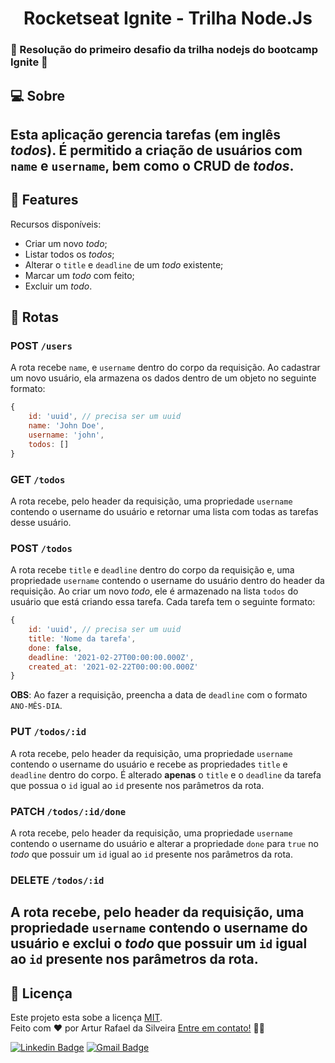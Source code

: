 <h1 align="center">Rocketseat Ignite - Trilha Node.Js</h1>
<h3> 🏁 Resolução do primeiro desafio da trilha nodejs do bootcamp Ignite 🚀<h3>

## 💻 Sobre

Esta aplicação gerencia tarefas (em inglês *todos*). É permitido a criação de usuários com ```name``` e ```username```, bem como o CRUD de *todos*.
---

## 🚀 Features

Recursos disponíveis:
- Criar um novo *todo*;
- Listar todos os *todos*;
- Alterar o `title` e `deadline` de um *todo* existente;
- Marcar um *todo* com feito;
- Excluir um *todo*.

## 🚨 Rotas

### POST `/users`

A rota recebe `name`, e `username` dentro do corpo da requisição. Ao cadastrar um novo usuário, ela armazena os dados dentro de um objeto no seguinte formato:

```js
{ 
	id: 'uuid', // precisa ser um uuid
	name: 'John Doe', 
	username: 'john', 
	todos: []
} 
```

### GET `/todos`

A rota recebe, pelo header da requisição, uma propriedade `username` contendo o username do usuário e retornar uma lista com todas as tarefas desse usuário.

### POST `/todos`

A rota recebe `title` e `deadline` dentro do corpo da requisição e, uma propriedade `username` contendo o username do usuário dentro do header da requisição. Ao criar um novo *todo*, ele é armazenado na lista `todos` do usuário que está criando essa tarefa. Cada tarefa tem o seguinte formato:

```js
{ 
	id: 'uuid', // precisa ser um uuid
	title: 'Nome da tarefa',
	done: false, 
	deadline: '2021-02-27T00:00:00.000Z', 
	created_at: '2021-02-22T00:00:00.000Z'
}
``` 
**OBS**: Ao fazer a requisição, preencha a data de `deadline` com o formato `ANO-MÊS-DIA`.

### PUT `/todos/:id`

A rota recebe, pelo header da requisição, uma propriedade `username` contendo o username do usuário e recebe as propriedades `title` e `deadline` dentro do corpo. É alterado **apenas** o `title` e o `deadline` da tarefa que possua o `id` igual ao `id` presente nos parâmetros da rota.

### PATCH `/todos/:id/done`

A rota recebe, pelo header da requisição, uma propriedade `username` contendo o username do usuário e alterar a propriedade `done` para `true` no *todo* que possuir um `id` igual ao `id` presente nos parâmetros da rota.

### DELETE `/todos/:id`

A rota recebe, pelo header da requisição, uma propriedade `username` contendo o username do usuário e exclui o *todo* que possuir um `id` igual ao `id` presente nos parâmetros da rota.
---

## 📝 Licença
Este projeto esta sobe a licença [MIT](./LICENSE).<br>
Feito com ❤️ por Artur Rafael da Silveira
[Entre em contato!](https://www.linkedin.com/in/arturrsilveira/) 👋🏽 

[![Linkedin Badge](https://img.shields.io/badge/-Artur-blue?style=flat-square&logo=Linkedin&logoColor=white&link=https://www.linkedin.com/in/arturrsilveira/)](https://www.linkedin.com/in/arturrsilveira/) 
[![Gmail Badge](https://img.shields.io/badge/-arturrsilveira85@gmail.com-c14438?style=flat-square&logo=Gmail&logoColor=white&link=mailto:arturrsilveira85@gmail.com)](mailto:arturrsilveira85@gmail.com)
